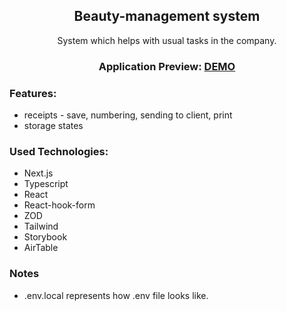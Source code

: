 <h2 align='center'>Beauty-management system</h2>

<p align='center'>System which helps with usual tasks in the company.</p>

<h3 align='center'>Application Preview: <a href="beauty-management.vercel.app">DEMO</a></h3>

<h3>Features:</h3>

-   receipts - save, numbering, sending to client, print
-   storage states

<h3>Used Technologies:</h3>

-   Next.js
-   Typescript
-   React
-   React-hook-form
-   ZOD
-   Tailwind
-   Storybook
-   AirTable

<h3> Notes </h3>

-   .env.local represents how .env file looks like.
